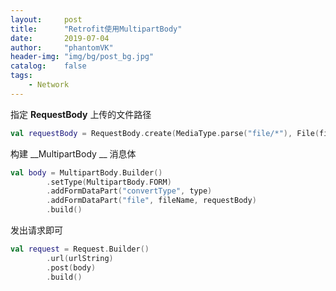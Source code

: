```yaml
---
layout:     post
title:      "Retrofit使用MultipartBody"
date:       2019-07-04
author:     "phantomVK"
header-img: "img/bg/post_bg.jpg"
catalog:    false
tags:
    - Network
---
```


指定 __RequestBody__ 上传的文件路径

```kotlin
val requestBody = RequestBody.create(MediaType.parse("file/*"), File(filepath))
```

构建 __MultipartBody __ 消息体

```kotlin
val body = MultipartBody.Builder()
        .setType(MultipartBody.FORM)
        .addFormDataPart("convertType", type)
        .addFormDataPart("file", fileName, requestBody)
        .build()
```

发出请求即可

```kotlin
val request = Request.Builder()
        .url(urlString)
        .post(body)
        .build()
```

